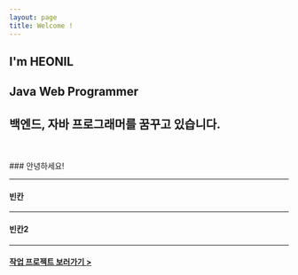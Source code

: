 ```yaml
---
layout: page
title: Welcome !
---
```


## I'm HEONIL
## Java Web Programmer <br>
## 백엔드, 자바 프로그래머를 꿈꾸고 있습니다.
<br>
<br>
### 안녕하세요!

------

#### 빈칸

------

#### 빈칸2

------

#### [작업 프로젝트 보러가기 >](https://iamheonil.github.io/project/)
